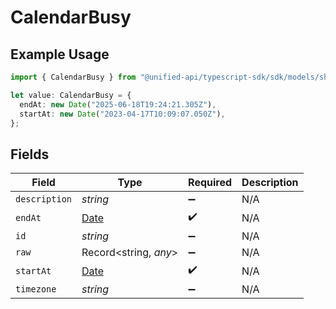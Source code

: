 # CalendarBusy

## Example Usage

```typescript
import { CalendarBusy } from "@unified-api/typescript-sdk/sdk/models/shared";

let value: CalendarBusy = {
  endAt: new Date("2025-06-18T19:24:21.305Z"),
  startAt: new Date("2023-04-17T10:09:07.050Z"),
};
```

## Fields

| Field                                                                                         | Type                                                                                          | Required                                                                                      | Description                                                                                   |
| --------------------------------------------------------------------------------------------- | --------------------------------------------------------------------------------------------- | --------------------------------------------------------------------------------------------- | --------------------------------------------------------------------------------------------- |
| `description`                                                                                 | *string*                                                                                      | :heavy_minus_sign:                                                                            | N/A                                                                                           |
| `endAt`                                                                                       | [Date](https://developer.mozilla.org/en-US/docs/Web/JavaScript/Reference/Global_Objects/Date) | :heavy_check_mark:                                                                            | N/A                                                                                           |
| `id`                                                                                          | *string*                                                                                      | :heavy_minus_sign:                                                                            | N/A                                                                                           |
| `raw`                                                                                         | Record<string, *any*>                                                                         | :heavy_minus_sign:                                                                            | N/A                                                                                           |
| `startAt`                                                                                     | [Date](https://developer.mozilla.org/en-US/docs/Web/JavaScript/Reference/Global_Objects/Date) | :heavy_check_mark:                                                                            | N/A                                                                                           |
| `timezone`                                                                                    | *string*                                                                                      | :heavy_minus_sign:                                                                            | N/A                                                                                           |